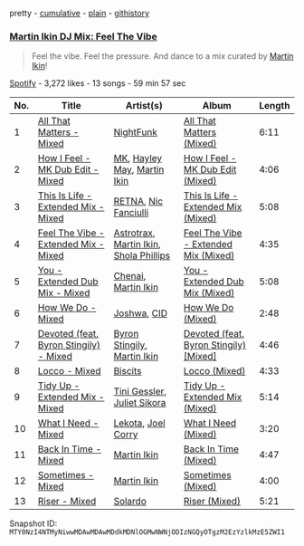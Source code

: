 pretty - [cumulative](/playlists/cumulative/37i9dQZF1DWTvdcM9QUiSL.md) - [plain](/playlists/plain/37i9dQZF1DWTvdcM9QUiSL) - [githistory](https://github.githistory.xyz/mackorone/spotify-playlist-archive/blob/main/playlists/plain/37i9dQZF1DWTvdcM9QUiSL)

### [Martin Ikin DJ Mix: Feel The Vibe](https://open.spotify.com/playlist/37i9dQZF1DWTvdcM9QUiSL)

> Feel the vibe\. Feel the pressure\. And dance to a mix curated by <a href="spotify:artist:7DhdJhd6DrxeJlUajwttd1">Martin Ikin</a>!

[Spotify](https://open.spotify.com/user/spotify) - 3,272 likes - 13 songs - 59 min 57 sec

| No. | Title | Artist(s) | Album | Length |
|---|---|---|---|---|
| 1 | [All That Matters \- Mixed](https://open.spotify.com/track/255sceeP31hFV5VECUTWnQ) | [NightFunk](https://open.spotify.com/artist/1UgUBnYpGyrYfGIfkMp08O) | [All That Matters \(Mixed\)](https://open.spotify.com/album/5QSMQCBktGELiLzTx5oUY5) | 6:11 |
| 2 | [How I Feel \- MK Dub Edit \- Mixed](https://open.spotify.com/track/3YrNoR9C3jWboGcpfT8nVm) | [MK](https://open.spotify.com/artist/1yqxFtPHKcGcv6SXZNdyT9), [Hayley May](https://open.spotify.com/artist/1WcwbtAnG5HWNbPPK84ued), [Martin Ikin](https://open.spotify.com/artist/7DhdJhd6DrxeJlUajwttd1) | [How I Feel \- MK Dub Edit \(Mixed\)](https://open.spotify.com/album/1oiF4VZuTFGQZEeXquHHQ6) | 4:06 |
| 3 | [This Is Life \- Extended Mix \- Mixed](https://open.spotify.com/track/3VFAUNNm0UvRt4zqjxUQne) | [RETNA](https://open.spotify.com/artist/4GlYRE9Z9Uuo22oMUlWRAz), [Nic Fanciulli](https://open.spotify.com/artist/7btR5VXutQv39SDEzcfXEk) | [This Is Life \- Extended Mix \(Mixed\)](https://open.spotify.com/album/5fg2kSDKgWi3HoaDZ13REW) | 5:08 |
| 4 | [Feel The Vibe \- Extended Mix \- Mixed](https://open.spotify.com/track/1bI0Qx5SUaIlscdJs6ru31) | [Astrotrax](https://open.spotify.com/artist/0a2I09UQdWzcaUNwdjSjuc), [Martin Ikin](https://open.spotify.com/artist/7DhdJhd6DrxeJlUajwttd1), [Shola Phillips](https://open.spotify.com/artist/28sPI1wCY2agHaLPz2Y5O3) | [Feel The Vibe \- Extended Mix \(Mixed\)](https://open.spotify.com/album/26kcXeugaOZAb3Pi5IQVzP) | 4:35 |
| 5 | [You \- Extended Dub Mix \- Mixed](https://open.spotify.com/track/3giUF0FVpI0u4Xvdofkkkb) | [Chenai](https://open.spotify.com/artist/1OIiJfaxjDFfRRZG061t3w), [Martin Ikin](https://open.spotify.com/artist/7DhdJhd6DrxeJlUajwttd1) | [You \- Extended Dub Mix \(Mixed\)](https://open.spotify.com/album/3V9ejsDIn7Vc0DSo4c5vYZ) | 5:08 |
| 6 | [How We Do \- Mixed](https://open.spotify.com/track/57VMv2FXJhIgtcAsPqTAWs) | [Joshwa](https://open.spotify.com/artist/1PzAgFVk9v8cxn9flrqrv5), [CID](https://open.spotify.com/artist/4FCzCS0KEgb0rgySWINItO) | [How We Do \(Mixed\)](https://open.spotify.com/album/31XXHmGIDXAXP6h6wNxcJZ) | 2:48 |
| 7 | [Devoted \(feat\. Byron Stingily\) \- Mixed](https://open.spotify.com/track/7CJfV8ytT86MnqBq4QNKle) | [Byron Stingily](https://open.spotify.com/artist/3EoFVszwsvsw0Cr7b4ncaD), [Martin Ikin](https://open.spotify.com/artist/7DhdJhd6DrxeJlUajwttd1) | [Devoted \(feat\. Byron Stingily\) \[Mixed\]](https://open.spotify.com/album/28y1fO6I0LAPOx5wqVIwYp) | 4:46 |
| 8 | [Locco \- Mixed](https://open.spotify.com/track/2JrWvGyKrwJRIKeE7SAdeh) | [Biscits](https://open.spotify.com/artist/052B9SONfhoScw7dgYWw5o) | [Locco \(Mixed\)](https://open.spotify.com/album/5K25uw8cr8ggshtlfUKBQ1) | 4:33 |
| 9 | [Tidy Up \- Extended Mix \- Mixed](https://open.spotify.com/track/3QQABIppzlxV23h0yvi63N) | [Tini Gessler](https://open.spotify.com/artist/5k1fr2qbGZrk40njMAyv0x), [Juliet Sikora](https://open.spotify.com/artist/27dP6YOr1pGNXLpHRLjvYx) | [Tidy Up \- Extended Mix \(Mixed\)](https://open.spotify.com/album/0uVdl1dKAcDAPQagZ25mVM) | 5:14 |
| 10 | [What I Need \- Mixed](https://open.spotify.com/track/6eQOiLhqKXqFEDgQs3LmYz) | [Lekota](https://open.spotify.com/artist/4DXQ3UFHciEdLjwwJe3gEU), [Joel Corry](https://open.spotify.com/artist/6DgP9otnZw5z6daOntINxp) | [What I Need \(Mixed\)](https://open.spotify.com/album/4SbqHjEEHXYseqcU46eJuf) | 3:20 |
| 11 | [Back In Time \- Mixed](https://open.spotify.com/track/0UlQtmoRhU6b3SXXH9mXT7) | [Martin Ikin](https://open.spotify.com/artist/7DhdJhd6DrxeJlUajwttd1) | [Back In Time \(Mixed\)](https://open.spotify.com/album/5jsFGdVoTgqpDpkkXtTEk7) | 4:47 |
| 12 | [Sometimes \- Mixed](https://open.spotify.com/track/0xVcWX7uPc9EPiqGNvpaB2) | [Martin Ikin](https://open.spotify.com/artist/7DhdJhd6DrxeJlUajwttd1) | [Sometimes \(Mixed\)](https://open.spotify.com/album/4F2f0xbm442BR46u41EakB) | 4:00 |
| 13 | [Riser \- Mixed](https://open.spotify.com/track/4In3OThxYpi8XBGutltMWI) | [Solardo](https://open.spotify.com/artist/0oO1IaDOBSeI96HbnCa5pZ) | [Riser \(Mixed\)](https://open.spotify.com/album/5yImYEowF3HPlY4PTsxDLK) | 5:21 |

Snapshot ID: `MTY0NzI4NTMyNiwwMDAwMDAwMDdkMDNlOGMwNWNjODIzNGQyOTgzM2EzYzlkMzE5ZWI1`

